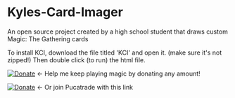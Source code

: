 # Kyles-Card-Imager
An open source project created by a high school student that draws custom Magic: The Gathering cards

To install KCI, download the file titled 'KCI' and open it. (make sure it's not zipped!) Then double click (to run) the html file.



[![Donate](https://img.shields.io/badge/Donate-PayPal-blue.svg?longCache=true&style=popout)](https://www.paypal.me/kyleburtondonate
) ← Help me keep playing magic by donating any amount!


[![Donate](https://img.shields.io/badge/Join-PucaTrade-purple.svg?longCache=true&style=popout)](https://pucatrade.com/invite/gift/186748) ← Or join Pucatrade with this link
